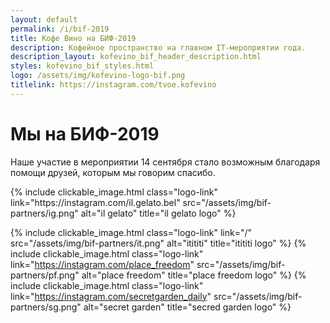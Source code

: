```yaml
---
layout: default
permalink: /i/bif-2019
title: Кофе Вино на БИФ-2019
description: Кофейное пространство на главном IT-мероприятии года.
description_layout: kofevino_bif_header_description.html
styles: kofevino_bif_styles.html
logo: /assets/img/kofevino-logo-bif.png
titlelink: https://instagram.com/tvoe.kofevino
---
```



# Мы на БИФ-2019

Наше участие в мероприятии 14 сентября стало возможным благодаря помощи друзей,
которым мы говорим спасибо.

<div class="logo-block">
{% include clickable_image.html
    class="logo-link"
    link="https://instagram.com/il.gelato.bel"
    src="/assets/img/bif-partners/ig.png"
    alt="il gelato"
    title="il gelato logo" %}

{% include clickable_image.html
    class="logo-link"
    link="/"
    src="/assets/img/bif-partners/it.png"
    alt="itititi"
    title="itititi logo" %}
{% include
    clickable_image.html
    class="logo-link"
    link="https://instagram.com/place_freedom"
    src="/assets/img/bif-partners/pf.png"
    alt="place freedom"
    title="place freedom logo" %}
{% include
    clickable_image.html
    class="logo-link"
    link="https://instagram.com/secretgarden_daily"
    src="/assets/img/bif-partners/sg.png"
    alt="secret garden"
    title="secred garden logo" %}
</div>
